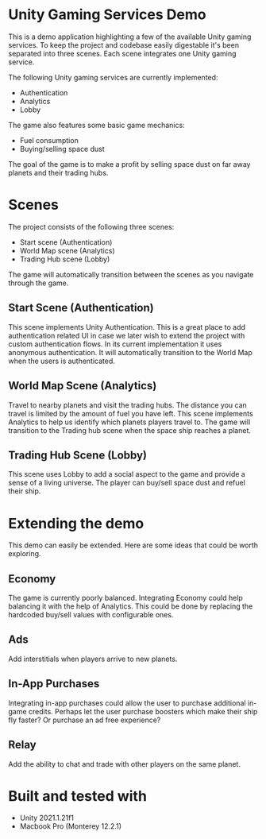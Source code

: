 # Unity Gaming Services Demo

This is a demo application highlighting a few of the available Unity gaming services. To keep the project and codebase easily digestable it's been separated into three scenes. Each scene integrates one Unity gaming service.

The following Unity gaming services are currently implemented:
- Authentication
- Analytics
- Lobby

The game also features some basic game mechanics:
- Fuel consumption
- Buying/selling space dust

The goal of the game is to make a profit by selling space dust on far away planets and their trading hubs.

# Scenes
The project consists of the following three scenes: 
- Start scene (Authentication)
- World Map scene (Analytics)
- Trading Hub scene (Lobby)

The game will automatically transition between the scenes as you navigate through the game. 

## Start Scene (Authentication)
This scene implements Unity Authentication. This is a great place to add authentication related UI in case we later wish to extend the project with custom authentication flows. In its current implementation it uses anonymous authentication. It will automatically transition to the World Map when the users is authenticated.

## World Map Scene (Analytics)
Travel to nearby planets and visit the trading hubs. The distance you can travel is limited by the amount of fuel you have left. This scene implements Analytics to help us identify which planets players travel to. The game will transition to the Trading hub scene when the space ship reaches a planet.

## Trading Hub Scene (Lobby)
This scene uses Lobby to add a social aspect to the game and provide a sense of a living universe. The player can buy/sell space dust and refuel their ship.

# Extending the demo

This demo can easily be extended. Here are some ideas that could be worth exploring.

## Economy
The game is currently poorly balanced. Integrating Economy could help balancing it with the help of Analytics. This could be done by replacing the hardcoded buy/sell values with configurable ones. 

## Ads
Add interstitials when players arrive to new planets.

## In-App Purchases
Integrating in-app purchases could allow the user to purchase additional in-game credits. Perhaps let the user purchase boosters which make their ship fly faster? Or purchase an ad free experience?

## Relay
Add the ability to chat and trade with other players on the same planet.

# Built and tested with
- Unity 2021.1.21f1
- Macbook Pro (Monterey 12.2.1)
